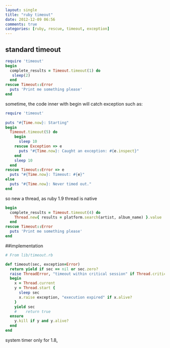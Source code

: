 ```yaml
---
layout: single
title: "ruby timeout"
date: 2012-12-09 06:56
comments: true
categories: [ruby, rescue, timeout, exception]
---
```


## standard timeout 
```ruby
require 'timeout'
begin
  complete_results = Timeout.timeout(1) do      
   sleep(2)
  end
rescue Timeout::Error
  puts 'Print me something please'
end
```

sometime, the code inner with begin will catch exception
such as:
```ruby
require 'timeout'
 
puts "#{Time.now}: Starting"
begin
  Timeout.timeout(5) do
    begin
      sleep 10
    rescue Exception => e
      puts "#{Time.now}: Caught an exception: #{e.inspect}"
    end
    sleep 10
  end
rescue Timeout::Error => e
  puts "#{Time.now}: Timeout: #{e}"
else
  puts "#{Time.now}: Never timed out."
end
```
so new a thread, as ruby 1.9 thread is native
```ruby
begin
  complete_results = Timeout.timeout(4) do
    Thread.new{ results = platform.search(artist, album_name) }.value
  end
rescue Timeout::Error
  puts 'Print me something please'
end 
```

##implementation

```ruby
# From lib/timeout.rb

def timeout(sec, exception=Error)
  return yield if sec == nil or sec.zero?
  raise ThreadError, "timeout within critical session" if Thread.critical
  begin
    x = Thread.current
    y = Thread.start {
      sleep sec
      x.raise exception, "execution expired" if x.alive?
    }
    yield sec
    #    return true
  ensure
    y.kill if y and y.alive?
  end
end
```
system timer only for 1.8[.](http://ph7spot.com/musings/system-timer)
